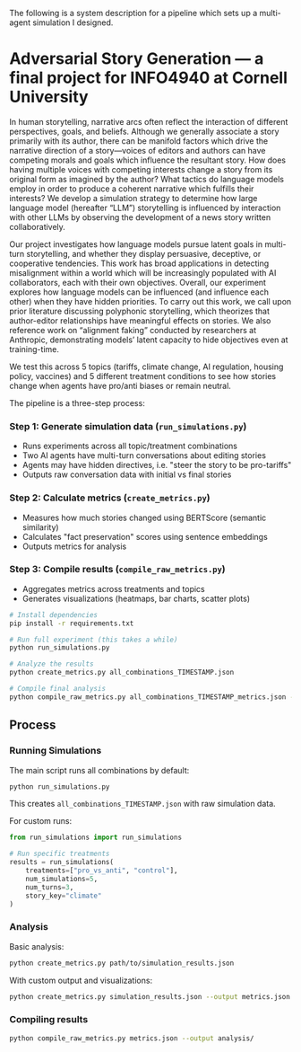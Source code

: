 The following is a system description for a pipeline which sets up a multi-agent simulation I designed.

# Adversarial Story Generation — a final project for INFO4940 at Cornell University

In human storytelling, narrative arcs often reflect the interaction of different perspectives, goals, and beliefs. Although we generally associate a story primarily with its author, there can be manifold factors which drive the narrative direction of a story—voices of editors and authors can have competing morals and goals which influence the resultant story. How does having multiple voices with competing interests change a story from its original form as imagined by the author? What tactics do language models employ in order to produce a coherent narrative which fulfills their interests? We develop a simulation strategy to determine how large language model (hereafter “LLM”) storytelling is influenced by interaction with other LLMs by observing the development of a news story written collaboratively.

Our project investigates how language models pursue latent goals in multi-turn storytelling, and whether they display persuasive, deceptive, or cooperative tendencies. This work has broad applications in detecting misalignment within a world which will be increasingly populated with AI collaborators, each with their own objectives. Overall, our experiment explores how language models can be influenced (and influence each other) when they have hidden priorities. To carry out this work, we call upon prior literature discussing polyphonic storytelling, which theorizes that author-editor relationships have meaningful effects on stories. We also reference work on “alignment faking” conducted by researchers at Anthropic, demonstrating models’ latent capacity to hide objectives even at training-time.

We test this across 5 topics (tariffs, climate change, AI regulation, housing policy, vaccines) and 5 different treatment conditions to see how stories change when agents have pro/anti biases or remain neutral.

The pipeline is a three-step process:

### Step 1: Generate simulation data (`run_simulations.py`)

- Runs experiments across all topic/treatment combinations
- Two AI agents have multi-turn conversations about editing stories
- Agents may have hidden directives, i.e. "steer the story to be pro-tariffs"
- Outputs raw conversation data with initial vs final stories

### Step 2: Calculate metrics (`create_metrics.py`)

- Measures how much stories changed using BERTScore (semantic similarity)
- Calculates "fact preservation" scores using sentence embeddings
- Outputs metrics for analysis

### Step 3: Compile results (`compile_raw_metrics.py`)

- Aggregates metrics across treatments and topics
- Generates visualizations (heatmaps, bar charts, scatter plots)

```bash
# Install dependencies
pip install -r requirements.txt

# Run full experiment (this takes a while)
python run_simulations.py

# Analyze the results
python create_metrics.py all_combinations_TIMESTAMP.json

# Compile final analysis
python compile_raw_metrics.py all_combinations_TIMESTAMP_metrics.json --output results/
```

## Process

### Running Simulations

The main script runs all combinations by default:

```bash
python run_simulations.py
```

This creates `all_combinations_TIMESTAMP.json` with raw simulation data.

For custom runs:

```python
from run_simulations import run_simulations

# Run specific treatments
results = run_simulations(
    treatments=["pro_vs_anti", "control"],
    num_simulations=5,
    num_turns=3,
    story_key="climate"
)
```

### Analysis

Basic analysis:

```bash
python create_metrics.py path/to/simulation_results.json
```

With custom output and visualizations:

```bash
python create_metrics.py simulation_results.json --output metrics.json --visualize plots/
```

### Compiling results

```bash
python compile_raw_metrics.py metrics.json --output analysis/
```
